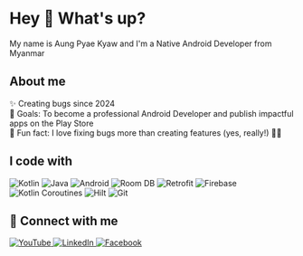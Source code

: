 <h1 align="left">Hey 👋 What's up?</h1>

<p align="left">My name is Aung Pyae Kyaw and I'm a Native Android Developer from Myanmar</p>

###

<h2 align="left">About me</h2>

<p align="left">
✨ Creating bugs since 2024<br>
🎯 Goals: To become a professional Android Developer and publish impactful apps on the Play Store<br>
🎲 Fun fact: I love fixing bugs more than creating features (yes, really!) 🐛🔧
</p>

###

<h2 align="left">I code with</h2>

<p align="left">
  <img src="https://img.shields.io/badge/Kotlin-7F52FF?style=for-the-badge&logo=kotlin&logoColor=white" alt="Kotlin"/>
  <img src="https://img.shields.io/badge/Java-007396?style=for-the-badge&logo=java&logoColor=white" alt="Java"/>
  <img src="https://img.shields.io/badge/Android-3DDC84?style=for-the-badge&logo=android&logoColor=white" alt="Android"/>
  <img src="https://img.shields.io/badge/Room-6DB33F?style=for-the-badge&logo=sqlite&logoColor=white" alt="Room DB"/>
  <img src="https://img.shields.io/badge/Retrofit-009688?style=for-the-badge&logo=android&logoColor=white" alt="Retrofit"/>
  <img src="https://img.shields.io/badge/Firebase-FFCA28?style=for-the-badge&logo=firebase&logoColor=black" alt="Firebase"/>
  <img src="https://img.shields.io/badge/Coroutines-FF6F00?style=for-the-badge&logo=kotlin&logoColor=white" alt="Kotlin Coroutines"/>
  <img src="https://img.shields.io/badge/Hilt-6DB33F?style=for-the-badge&logo=dagger&logoColor=white" alt="Hilt"/>
  <img src="https://img.shields.io/badge/Git-F05032?style=for-the-badge&logo=git&logoColor=white" alt="Git"/>
</p>

<h2 align="left">📱 Connect with me</h2>

<p align="left">
  <a href="https://www.youtube.com/@Ap20yrso" target="_blank">
    <img src="https://img.shields.io/badge/YouTube-FF0000?style=for-the-badge&logo=youtube&logoColor=white" alt="YouTube"/>
  </a>
  <a href="https://www.linkedin.com/in/aung-pyae-kyaw-b412672b1/?trk=public-profile-join-page" target="_blank">
    <img src="https://img.shields.io/badge/LinkedIn-0A66C2?style=for-the-badge&logo=linkedin&logoColor=white" alt="LinkedIn"/>
  </a>
  <a href="https://www.facebook.com/share/16rMHHii9P/" target="_blank">
    <img src="https://img.shields.io/badge/Facebook-1877F2?style=for-the-badge&logo=facebook&logoColor=white" alt="Facebook"/>
  </a>
</p>


